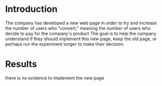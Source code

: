 # Introduction
The company has developed a new web page in order to try and increase the number of users who "convert," meaning the number of users who decide to pay for the company's product
The goal is to help the company understand if they should implement this new page, keep the old page, or perhaps run the experiment longer to make their decision.

# Results
there is no evidence to implement the new page
